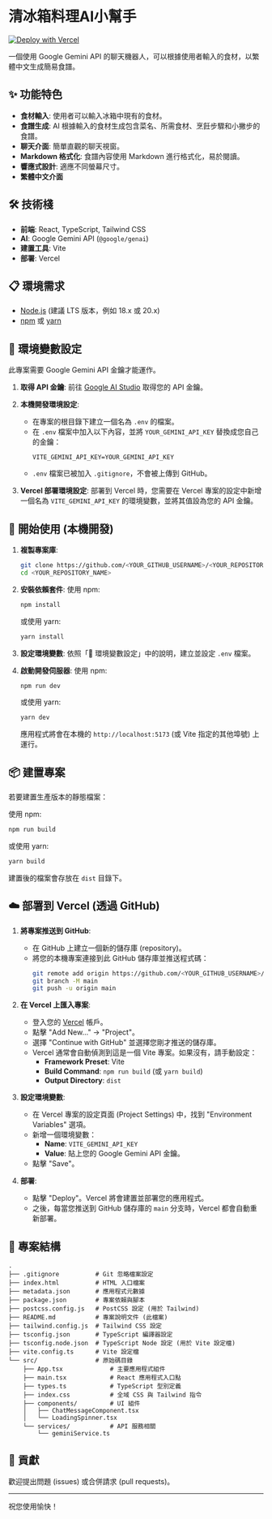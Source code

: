 
# 清冰箱料理AI小幫手

[![Deploy with Vercel](https://vercel.com/button)](https://vercel.com/new/clone?repository-url=https%3A%2F%2Fgithub.com%2F%3CYOUR_GITHUB_USERNAME%3E%2F%3CYOUR_REPOSITORY_NAME%3E&env=VITE_GEMINI_API_KEY&envDescription=Your%20Google%20Gemini%20API%20Key&project-name=ai-fridge-chef&repository-name=ai-fridge-chef)

一個使用 Google Gemini API 的聊天機器人，可以根據使用者輸入的食材，以繁體中文生成簡易食譜。

## ✨ 功能特色

*   **食材輸入**: 使用者可以輸入冰箱中現有的食材。
*   **食譜生成**: AI 根據輸入的食材生成包含菜名、所需食材、烹飪步驟和小撇步的食譜。
*   **聊天介面**: 簡單直觀的聊天視窗。
*   **Markdown 格式化**: 食譜內容使用 Markdown 進行格式化，易於閱讀。
*   **響應式設計**: 適應不同螢幕尺寸。
*   **繁體中文介面**

## 🛠️ 技術棧

*   **前端**: React, TypeScript, Tailwind CSS
*   **AI**: Google Gemini API (`@google/genai`)
*   **建置工具**: Vite
*   **部署**: Vercel

## 📋 環境需求

*   [Node.js](https://nodejs.org/) (建議 LTS 版本，例如 18.x 或 20.x)
*   [npm](https://www.npmjs.com/) 或 [yarn](https://yarnpkg.com/)

## 🔑 環境變數設定

此專案需要 Google Gemini API 金鑰才能運作。

1.  **取得 API 金鑰**:
    前往 [Google AI Studio](https://aistudio.google.com/app/apikey) 取得您的 API 金鑰。

2.  **本機開發環境設定**:
    *   在專案的根目錄下建立一個名為 `.env` 的檔案。
    *   在 `.env` 檔案中加入以下內容，並將 `YOUR_GEMINI_API_KEY` 替換成您自己的金鑰：
        ```
        VITE_GEMINI_API_KEY=YOUR_GEMINI_API_KEY
        ```
    *   `.env` 檔案已被加入 `.gitignore`，不會被上傳到 GitHub。

3.  **Vercel 部署環境設定**:
    部署到 Vercel 時，您需要在 Vercel 專案的設定中新增一個名為 `VITE_GEMINI_API_KEY` 的環境變數，並將其值設為您的 API 金鑰。

## 🚀 開始使用 (本機開發)

1.  **複製專案庫**:
    ```bash
    git clone https://github.com/<YOUR_GITHUB_USERNAME>/<YOUR_REPOSITORY_NAME>.git
    cd <YOUR_REPOSITORY_NAME>
    ```

2.  **安裝依賴套件**:
    使用 npm:
    ```bash
    npm install
    ```
    或使用 yarn:
    ```bash
    yarn install
    ```

3.  **設定環境變數**:
    依照「🔑 環境變數設定」中的說明，建立並設定 `.env` 檔案。

4.  **啟動開發伺服器**:
    使用 npm:
    ```bash
    npm run dev
    ```
    或使用 yarn:
    ```bash
    yarn dev
    ```
    應用程式將會在本機的 `http://localhost:5173` (或 Vite 指定的其他埠號) 上運行。

## 📦 建置專案

若要建置生產版本的靜態檔案：

使用 npm:
```bash
npm run build
```
或使用 yarn:
```bash
yarn build
```
建置後的檔案會存放在 `dist` 目錄下。

## ☁️ 部署到 Vercel (透過 GitHub)

1.  **將專案推送到 GitHub**:
    *   在 GitHub 上建立一個新的儲存庫 (repository)。
    *   將您的本機專案連接到此 GitHub 儲存庫並推送程式碼：
        ```bash
        git remote add origin https://github.com/<YOUR_GITHUB_USERNAME>/<YOUR_REPOSITORY_NAME>.git
        git branch -M main
        git push -u origin main
        ```

2.  **在 Vercel 上匯入專案**:
    *   登入您的 [Vercel](https://vercel.com/) 帳戶。
    *   點擊 "Add New..." -> "Project"。
    *   選擇 "Continue with GitHub" 並選擇您剛才推送的儲存庫。
    *   Vercel 通常會自動偵測到這是一個 Vite 專案。如果沒有，請手動設定：
        *   **Framework Preset**: Vite
        *   **Build Command**: `npm run build` (或 `yarn build`)
        *   **Output Directory**: `dist`

3.  **設定環境變數**:
    *   在 Vercel 專案的設定頁面 (Project Settings) 中，找到 "Environment Variables" 選項。
    *   新增一個環境變數：
        *   **Name**: `VITE_GEMINI_API_KEY`
        *   **Value**: 貼上您的 Google Gemini API 金鑰。
    *   點擊 "Save"。

4.  **部署**:
    *   點擊 "Deploy"。Vercel 將會建置並部署您的應用程式。
    *   之後，每當您推送到 GitHub 儲存庫的 `main` 分支時，Vercel 都會自動重新部署。

## 📂 專案結構

```
.
├── .gitignore          # Git 忽略檔案設定
├── index.html          # HTML 入口檔案
├── metadata.json       # 應用程式元數據
├── package.json        # 專案依賴與腳本
├── postcss.config.js   # PostCSS 設定 (用於 Tailwind)
├── README.md           # 專案說明文件 (此檔案)
├── tailwind.config.js  # Tailwind CSS 設定
├── tsconfig.json       # TypeScript 編譯器設定
├── tsconfig.node.json  # TypeScript Node 設定 (用於 Vite 設定檔)
├── vite.config.ts      # Vite 設定檔
└── src/                # 原始碼目錄
    ├── App.tsx             # 主要應用程式組件
    ├── main.tsx            # React 應用程式入口點
    ├── types.ts            # TypeScript 型別定義
    ├── index.css           # 全域 CSS 與 Tailwind 指令
    ├── components/         # UI 組件
    │   ├── ChatMessageComponent.tsx
    │   └── LoadingSpinner.tsx
    └── services/           # API 服務相關
        └── geminiService.ts
```

## 🤝 貢獻

歡迎提出問題 (issues) 或合併請求 (pull requests)。

---

祝您使用愉快！
